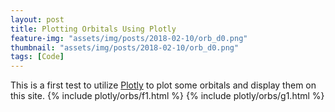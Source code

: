 ```yaml
---
layout: post
title: Plotting Orbitals Using Plotly
feature-img: "assets/img/posts/2018-02-10/orb_d0.png"
thumbnail: "assets/img/posts/2018-02-10/orb_d0.png"
tags: [Code]
---
```

This is a first test to utilize [Plotly](https://plot.ly) to plot some orbitals and display them on this site.
{% include plotly/orbs/f1.html %}
{% include plotly/orbs/g1.html %} 

